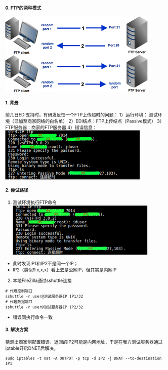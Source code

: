 #### 0. FTP的两种模式
![FTP Active模式（来源于网络）](../../src/main/resources/picture/1240-20210115034650123.png)
![FTP passive模式（来源于网络）](../../src/main/resources/picture/1240-20210115034650112.png)
#### 1. 背景
前几日EDI支持时，有研发反馈一个FTP上传超时的问题：
1）运行环境： 测试环境（已加至商家网络的白名单）
2）EDI结点：FTP上传结点（Passive模式）
3）FTP服务器：商家的FTP服务器
4）错误信息：
![错误信息](../../src/main/resources/picture/1240-20210115034650124.png)
#### 2. 尝试路径
1. 测试环境执行FTP命令
![image-20210129105849364](../../src/main/resources/picture/image-20210129105849364.png)
* 此时发现IP1和IP2不是同一个IP；
* IP2（类似9.x,x,x）看上去是公网IP，但其实是内网IP
2. 本地FileZilla通过sshuttle连接
```shell
# 代理控制端口
sshuttle -r user@测试服务器IP IP1/32
# 代理数据端口
sshuttle -r user@测试服务器IP IP2/32
```
* 错误同执行命令一致
#### 3. 解决方案
猜测出商家侧配置错误，返回的IP2可能是内网地址，于是在我方测试服务器通过iptable开启DNET后解决。
```shell
sudo iptables -t nat -A OUTPUT -p tcp -d IP2 -j DNAT --to-destination IP1
```